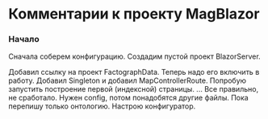 # Комментарии к проекту MagBlazor

### Начало

Сначала соберем конфигурацию. Создадим пустой проект BlazorServer. 

Добавил ссылку на проект FactographData. Теперь надо его включить в работу.  Добавил Singleton и добавил MapControllerRoute. Попробую запустить построение первой (индексной) страницы. ... Все правильно, не сработало. Нужен config, потом понадобятся другие файлы. Пока перепишу только онтологию. Настрою конфигуратор.



